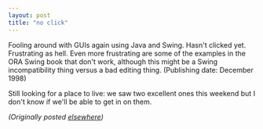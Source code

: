 ```yaml
---
layout: post
title: "no click"
---
```




<p>Fooling around with GUIs again using Java and Swing. Hasn't clicked yet. Frustrating as hell. Even more frustrating are some of the examples in the ORA Swing book that don't work, although this might be a Swing incompatibility thing versus a bad editing thing. (Publishing date: December 1998)</p>

<p>Still looking for a place to live: we saw two excellent ones this weekend but I don't know if we'll be able to get in on them.</p>


<p><em>(Originally posted <a href="http://use.perl.org/~lachoy/journal/5724">elsewhere</a>)</em></p>


